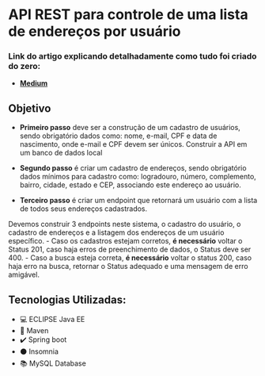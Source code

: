 
# API REST para controle de uma lista de endereços por usuário

### Link do artigo explicando detalhadamente como tudo foi criado do zero:
* **[Medium](https://andrefcd23.medium.com/criando-uma-api-rest-para-controle-de-uma-lista-de-endere%C3%A7os-por-usu%C3%A1rio-utilizando-spring-26783c9be1fe)**

## Objetivo

* **Primeiro passo** deve ser a construção de um cadastro de usuários, sendo obrigatório dados como: nome, e-mail, CPF e data de nascimento, onde e-mail e CPF devem ser únicos. Construir a API em um banco de dados local

* **Segundo passo** é criar um cadastro de endereços, sendo obrigatório dados mínimos para cadastro como: logradouro, número, complemento, bairro, cidade, estado e CEP, associando este endereço ao usuário.

* **Terceiro passo** é criar um endpoint que retornará um usuário com a lista de todos seus endereços cadastrados.

Devemos construir 3 endpoints neste sistema, o cadastro do usuário, o cadastro de endereços e a listagem dos endereços de um usuário específico.
\- Caso os cadastros estejam corretos, **é necessário** voltar o Status 201, caso haja erros de preenchimento de dados, o Status deve ser 400.
\- Caso a busca esteja correta, **é necessário** voltar o status 200, caso haja erro na busca, retornar o Status adequado e uma mensagem de erro amigável.

## Tecnologias Utilizadas:

* :computer: ECLIPSE Java EE
* :space_invader: Maven
* :heavy_check_mark: Spring boot 
* :black_circle: Insomnia
* :books: MySQL Database




